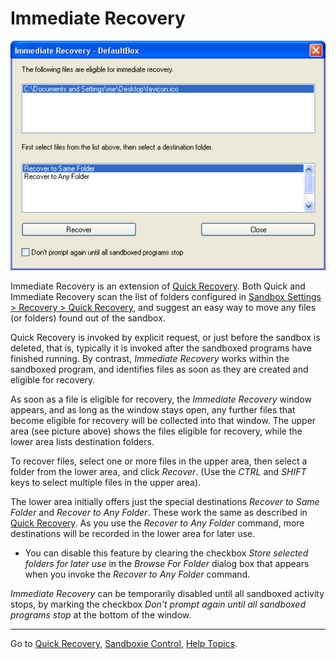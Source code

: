 # Immediate Recovery

![](/Media/ImmediateRecoverFavIcon.png)

Immediate Recovery is an extension of [Quick Recovery](QuickRecovery.md). Both Quick and Immediate Recovery scan the list of folders configured in [Sandbox Settings > Recovery > Quick Recovery](RecoverySettings#quick), and suggest an easy way to move any files (or folders) found out of the sandbox.

Quick Recovery is invoked by explicit request, or just before the sandbox is deleted, that is, typically it is invoked after the sandboxed programs have finished running. By contrast, _Immediate Recovery_ works within the sandboxed program, and identifies files as soon as they are created and eligible for recovery.

As soon as a file is eligible for recovery, the _Immediate Recovery_ window appears, and as long as the window stays open, any further files that become eligible for recovery will be collected into that window. The upper area (see picture above) shows the files eligible for recovery, while the lower area lists destination folders.

To recover files, select one or more files in the upper area, then select a folder from the lower area, and click _Recover_. (Use the _CTRL_ and _SHIFT_ keys to select multiple files in the upper area).

The lower area initially offers just the special destinations _Recover to Same Folder_ and _Recover to Any Folder_. These work the same as described in [Quick Recovery](QuickRecovery.md). As you use the _Recover to Any Folder_ command, more destinations will be recorded in the lower area for later use.

*   You can disable this feature by clearing the checkbox _Store selected folders for later use_ in the _Browse For Folder_ dialog box that appears when you invoke the _Recover to Any Folder_ command.

_Immediate Recovery_ can be temporarily disabled until all sandboxed activity stops, by marking the checkbox _Don't prompt again until all sandboxed programs stop_ at the bottom of the window.

* * *

Go to [Quick Recovery](QuickRecovery.md), [Sandboxie Control](SandboxieControl.md), [Help Topics](HelpTopics.md).